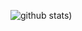 ![github stats](https://github-readme-stats.vercel.app/api?username=stiefanek&theme=radical&show_icons=true&hide_border=true))
